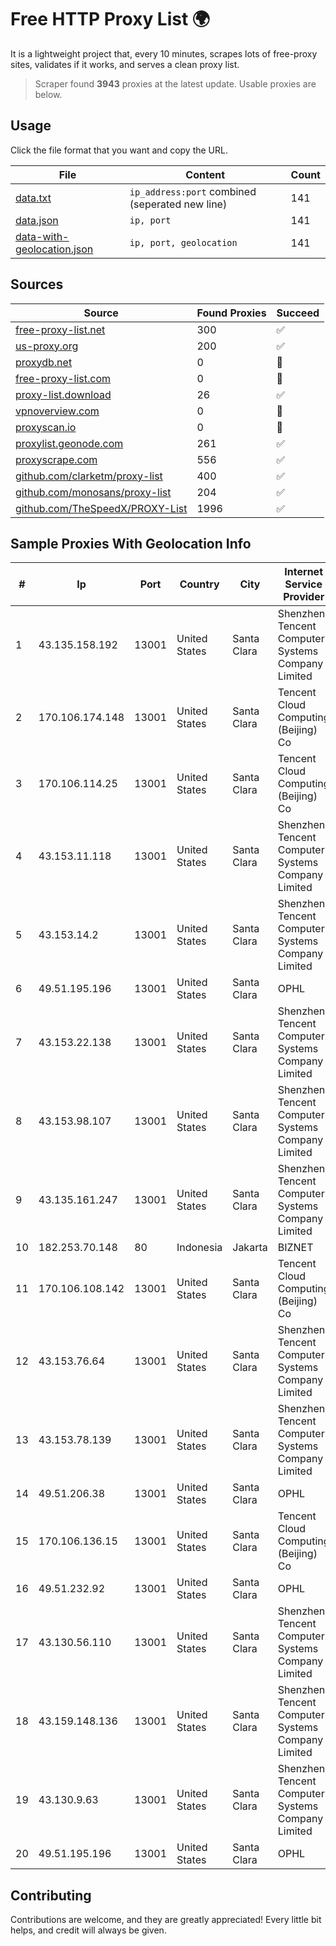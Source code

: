 
# Free HTTP Proxy List 🌍

It is a lightweight project that, every 10 minutes, scrapes lots of free-proxy sites, validates if it works, and serves a clean proxy list.


> Scraper found **3943** proxies at the latest update. Usable proxies are below.

## Usage

Click the file format that you want and copy the URL.


|File|Content|Count|
|----|-------|-----|
|[data.txt](https://raw.githubusercontent.com/themiralay/Proxy-List-World/master/data.txt)|`ip_address:port` combined (seperated new line)|141|
|[data.json](https://raw.githubusercontent.com/themiralay/Proxy-List-World/master/data.json)|`ip, port`|141|
|[data-with-geolocation.json](https://raw.githubusercontent.com/themiralay/Proxy-List-World/master/data-with-geolocation.json)|`ip, port, geolocation`|141|

## Sources

|Source|Found Proxies|Succeed|
|------|-------------|-------|
|[free-proxy-list.net](https://free-proxy-list.net)|300|✅|
|[us-proxy.org](https://www.us-proxy.org)|200|✅|
|[proxydb.net](http://proxydb.net)|0|🚫|
|[free-proxy-list.com](https://free-proxy-list.com/?page=&port=&type%5B%5D=http&type%5B%5D=https&up_time=0&search=Search)|0|🚫|
|[proxy-list.download](https://www.proxy-list.download/HTTP)|26|✅|
|[vpnoverview.com](https://vpnoverview.com/privacy/anonymous-browsing/free-proxy-servers)|0|🚫|
|[proxyscan.io](https://www.proxyscan.io)|0|🚫|
|[proxylist.geonode.com](https://proxylist.geonode.com/api/proxy-list?limit=300&page=1&sort_by=lastChecked&sort_type=desc&protocols=http,https)|261|✅|
|[proxyscrape.com](https://api.proxyscrape.com/v2/?request=displayproxies&protocol=http&timeout=10000&country=all&ssl=all&anonymity=all)|556|✅|
|[github.com/clarketm/proxy-list](https://raw.githubusercontent.com/clarketm/proxy-list/master/proxy-list-raw.txt)|400|✅|
|[github.com/monosans/proxy-list](https://raw.githubusercontent.com/monosans/proxy-list/main/proxies/http.txt)|204|✅|
|[github.com/TheSpeedX/PROXY-List](https://raw.githubusercontent.com/TheSpeedX/PROXY-List/master/http.txt)|1996|✅|


## Sample Proxies With Geolocation Info

|#|Ip|Port|Country|City|Internet Service Provider|
|-|--|----|-------|----|-------------------------|
|1|43.135.158.192|13001|United States|Santa Clara|Shenzhen Tencent Computer Systems Company Limited|
|2|170.106.174.148|13001|United States|Santa Clara|Tencent Cloud Computing (Beijing) Co|
|3|170.106.114.25|13001|United States|Santa Clara|Tencent Cloud Computing (Beijing) Co|
|4|43.153.11.118|13001|United States|Santa Clara|Shenzhen Tencent Computer Systems Company Limited|
|5|43.153.14.2|13001|United States|Santa Clara|Shenzhen Tencent Computer Systems Company Limited|
|6|49.51.195.196|13001|United States|Santa Clara|OPHL|
|7|43.153.22.138|13001|United States|Santa Clara|Shenzhen Tencent Computer Systems Company Limited|
|8|43.153.98.107|13001|United States|Santa Clara|Shenzhen Tencent Computer Systems Company Limited|
|9|43.135.161.247|13001|United States|Santa Clara|Shenzhen Tencent Computer Systems Company Limited|
|10|182.253.70.148|80|Indonesia|Jakarta|BIZNET|
|11|170.106.108.142|13001|United States|Santa Clara|Tencent Cloud Computing (Beijing) Co|
|12|43.153.76.64|13001|United States|Santa Clara|Shenzhen Tencent Computer Systems Company Limited|
|13|43.153.78.139|13001|United States|Santa Clara|Shenzhen Tencent Computer Systems Company Limited|
|14|49.51.206.38|13001|United States|Santa Clara|OPHL|
|15|170.106.136.15|13001|United States|Santa Clara|Tencent Cloud Computing (Beijing) Co|
|16|49.51.232.92|13001|United States|Santa Clara|OPHL|
|17|43.130.56.110|13001|United States|Santa Clara|Shenzhen Tencent Computer Systems Company Limited|
|18|43.159.148.136|13001|United States|Santa Clara|Shenzhen Tencent Computer Systems Company Limited|
|19|43.130.9.63|13001|United States|Santa Clara|Shenzhen Tencent Computer Systems Company Limited|
|20|49.51.195.196|13001|United States|Santa Clara|OPHL|



## Contributing

Contributions are welcome, and they are greatly appreciated! Every
little bit helps, and credit will always be given.

